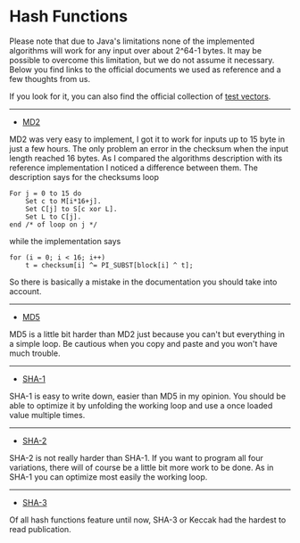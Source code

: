 # Hash Functions

Please note that due to Java's limitations none of the implemented algorithms will work for any input over about 2^64-1 bytes.
It may be possible to overcome this limitation, but we do not assume it necessary.
Below you find links to the official documents we used as reference and a few thoughts from us.

If you look for it, you can also find the official collection of [test vectors](http://csrc.nist.gov/groups/ST/toolkit/examples.html).

***

* [MD2](https://www.ietf.org/rfc/rfc1319.txt "RFC 1319")

MD2 was very easy to implement, I got it to work for inputs up to 15 byte in just a few hours. The only problem an error in the checksum when the input length reached 16 bytes. As I compared the algorithms description with its reference implementation I noticed a difference between them. The description says for the checksums loop

	For j = 0 to 15 do
		Set c to M[i*16+j].
		Set C[j] to S[c xor L].
		Set L to C[j].
	end /* of loop on j */
          
while the implementation says

	for (i = 0; i < 16; i++)
		t = checksum[i] ^= PI_SUBST[block[i] ^ t];
		
So there is basically a mistake in the documentation you should take into account.

***

* [MD5](https://www.ietf.org/rfc/rfc1321.txt "RFC 1321")

MD5 is a little bit harder than MD2 just because you can't but everything in a simple loop. Be cautious when you copy and paste and you won't have much trouble.

***

* [SHA-1](https://tools.ietf.org/html/rfc3174 "RFC 3174")

SHA-1 is easy to write down, easier than MD5 in my opinion. You should be able to optimize it by unfolding the working loop and use a once loaded value multiple times.

***

* [SHA-2](https://tools.ietf.org/html/rfc4634 "RFC 4634")

SHA-2 is not really harder than SHA-1. If you want to program all four variations, there will of course be a little bit more work to be done. As in SHA-1 you can optimize most easily the working loop.

***

* [SHA-3](http://nvlpubs.nist.gov/nistpubs/FIPS/NIST.FIPS.202.pdf "FIPS PUB 202")

Of all hash functions feature until now, SHA-3 or Keccak had the hardest to read publication.
